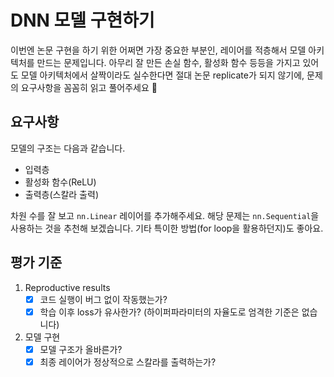 # DNN 모델 구현하기
이번엔 논문 구현을 하기 위한 어쩌면 가장 중요한 부분인, 레이어를 적층해서 모델 아키텍처를 만드는 문제입니다.
아무리 잘 만든 손실 함수, 활성화 함수 등등을 가지고 있어도 모델 아키텍처에서 살짝이라도 실수한다면 절대 논문 replicate가 되지 않기에, 문제의 요구사항을 꼼꼼히 읽고 풀어주세요 🤗

## 요구사항
모델의 구조는 다음과 같습니다.
- 입력층
- 활성화 함수(ReLU)
- 출력층(스칼라 출력)

차원 수를 잘 보고 `nn.Linear` 레이어를 추가해주세요.
해당 문제는 `nn.Sequential`을 사용하는 것을 추천해 보겠습니다. 기타 특이한 방법(for loop을 활용하던지)도 좋아요.

## 평가 기준
1. Reproductive results
    - [x] 코드 실행이 버그 없이 작동했는가?
    - [x] 학습 이후 loss가 유사한가? (하이퍼파라미터의 자율도로 엄격한 기준은 없습니다)
2. 모델 구현
    - [x] 모델 구조가 올바른가?
    - [x] 최종 레이어가 정상적으로 스칼라를 출력하는가?
